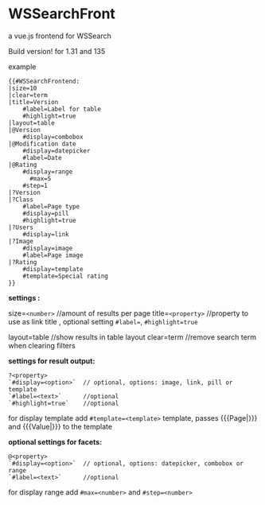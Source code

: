 
# WSSearchFront

a vue.js frontend for WSSearch

Build version! for 1.31 and 135

example
```
{{#WSSearchFrontend:
|size=10
|clear=term
|title=Version
    #label=Label for table
    #highlight=true
|layout=table
|@Version
    #display=combobox
|@Modification date
  	#display=datepicker
    #label=Date
|@Rating
  	#display=range
	  #max=5
  	#step=1
|?Version
|?Class
    #label=Page type
    #display=pill
    #highlight=true
|?Users
    #display=link
|?Image
    #display=image
    #label=Page image
|?Rating
    #display=template
    #template=Special rating
}}
```



**settings :**

size=`<number>`      //amount of results per page
title=`<property>`   //property to use as link title , optional setting `#label=`, `#highlight=true`

layout=table   //show results in table layout
clear=term     //remove search term when clearing filters


**settings for result output:**

    ?<property>
    `#display=<option>`  // optional, options: image, link, pill or template
    `#label=<text>`      //optional
    `#highlight=true`    //optional

   for display template add `#template=<template>`  template, passes {{{Page|}}} and {{{Value|}}} to the template


**optional settings for facets:**

    @<property>
    `#display=<option>`  // optional, options: datepicker, combobox or range
    `#label=<text>`      //optional

   for display range add `#max=<number>`  and `#step=<number>`
